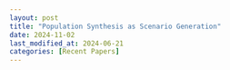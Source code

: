```yaml
---
layout: post
title: "Population Synthesis as Scenario Generation"
date: 2024-11-02
last_modified_at: 2024-06-21
categories: [Recent Papers]
---
```


<script type="text/tikz">
  \begin{tikzcd}
    A \arrow[r, "\phi"] \arrow[d, red]
      & B \arrow[d, "\psi" red] \\
    C \arrow[r, red, "\eta" blue]
      & |[blue, rotate=-15]| D
  \end{tikzcd}
</script>

<script>
    \begin{tikzcd}[row sep=0.6cm,column sep=huge]
        \iota \arrow{rr}{\scmbase} \arrow[swap]{d}{\omega} & & \prob_{\mathcal{M}_{\iota}} \arrow{d}{\tau} \\
    \omega(\iota) \arrow{rr}{\scmabst} &  & \prob_{\,athcal{M}^{\prime}_{\omega(\iota)}} 
    \end{tikzcd}
<\script>